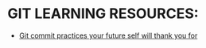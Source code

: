 # GIT LEARNING RESOURCES:

- [Git commit practices your future self will thank you for](https://victoria.dev/blog/git-commit-practices-your-future-self-will-thank-you-for/)
